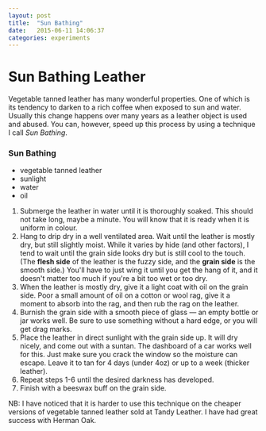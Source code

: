 ```yaml
---
layout: post
title:  "Sun Bathing"
date:   2015-06-11 14:06:37
categories: experiments
---
```


# Sun Bathing Leather

Vegetable tanned leather has many wonderful properties. One of which is its tendency to darken to a rich coffee when exposed to sun and water. Usually this change happens over many years as a leather object is used and abused. You can, however, speed up this process by using a technique I call *Sun Bathing*.

### Sun Bathing
* vegetable tanned leather
* sunlight
* water
* oil

1. Submerge the leather in water until it is thoroughly soaked. This should not take long, maybe a minute. You will know that it is ready when it is uniform in colour.
2. Hang to drip dry in a well ventilated area. Wait until the leather is mostly dry, but still slightly moist. While it varies by hide (and other factors), I tend to wait until the grain side looks dry but is still cool to the touch. (The **flesh side** of the leather is the fuzzy side, and the **grain side** is the smooth side.) You'll have to just wing it until you get the hang of it, and it doesn't matter too much if you're a bit too wet or too dry.
3. When the leather is mostly dry, give it a light coat with oil on the grain side. Poor a small amount of oil on a cotton or wool rag, give it a moment to absorb into the rag, and then rub the rag on the leather.
4. Burnish the grain side with a smooth piece of glass — an empty bottle or jar works well. Be sure to use something without a hard edge, or you will get drag marks.
6. Place the leather in direct sunlight with the grain side up. It will dry nicely, and come out with a suntan. The dashboard of a car works well for this. Just make sure you crack the window so the moisture can escape. Leave it to tan for 4 days (under 4oz) or up to a week (thicker leather).
7. Repeat steps 1-6 until the desired darkness has developed. 
8. Finish with a beeswax buff on the grain side.


NB: I have noticed that it is harder to use this technique on the cheaper versions of vegetable tanned leather sold at Tandy Leather. I have had great success with Herman Oak.